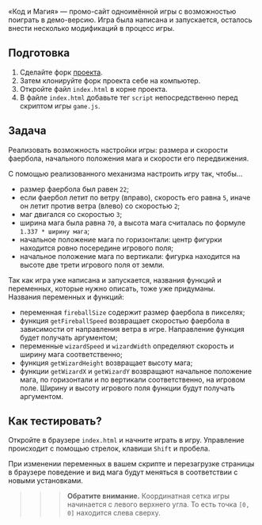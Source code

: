 «Код и Магия» — промо-сайт одноимённой игры с возможностью поиграть в демо-версию. Игра была написана и запускается, осталось внести несколько модификаций в процесс игры.

## Подготовка
1. Сделайте форк [проекта](https://github.com/it-cube-js/code-and-magic).
2. Затем клонируйте форк проекта себе на компьютер.
3. Откройте файл ```index.html``` в корне проекта.
4. В файле ```index.html``` добавьте тег ```script``` непосредственно перед скриптом игры ```game.js```.

## Задача
Реализовать возможность настройки игры: размера и скорости фаербола, начального положения мага и скорости его передвижения.

С помощью реализованного механизма настроить игру так, чтобы…

* размер фаербола был равен ```22```;
* если фаербол летит по ветру (вправо), скорость его равна ```5```, иначе он летит против ветра (влево) со скоростью ```2```;
* маг двигался со скоростью ```3```;
* ширина мага была равна ```70```, а высота мага считалась по формуле ```1.337 * ширину мага```;
* начальное положение мага по горизонтали: центр фигурки находится ровно посередине игрового поля;
* начальное положение мага по вертикали: фигурка находится на высоте две трети игрового поля от земли.

Так как игра уже написана и запускается, названия функций и переменных, которые нужно описать, тоже уже придуманы.  
Названия переменных и функций:
* переменная ```fireballSize``` содержит размер фаербола в пикселях;
* функция ```getFireballSpeed``` возвращает скоростью фаербола в зависимости от направления ветра в игре. Направление функция будет получать аргументом;
* переменные ```wizardSpeed``` и ```wizardWidth``` определяют скорость и ширину мага соответственно;
* функция ```getWizardHeight``` возвращает высоту мага;
* функции ```getWizardX``` и ```getWizardY``` возвращают начальное положение мага, по горизонтали и по вертикали соответственно, на игровом поле. Ширину и высоту игрового поля функции будут получать аргументом.

## Как тестировать?
Откройте в браузере ```index.html``` и начните играть в игру. Управление происходит с помощью стрелок, клавиши ```Shift``` и пробела.

При изменении переменных в вашем скрипте и перезагрузке страницы в браузере поведение и вид мага будут меняться в соответствии с новыми установками.

>>> **Обратите внимание.** Координатная сетка игры начинается с левого верхнего угла. То есть точка ```[0, 0]``` находится слева сверху.
